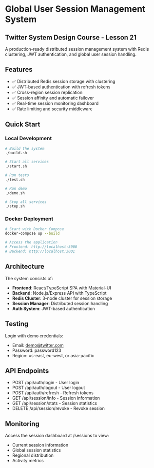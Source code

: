 # Global User Session Management System

## Twitter System Design Course - Lesson 21

A production-ready distributed session management system with Redis clustering, JWT authentication, and global user session handling.

## Features

- ✅ Distributed Redis session storage with clustering
- ✅ JWT-based authentication with refresh tokens
- ✅ Cross-region session replication
- ✅ Session affinity and automatic failover
- ✅ Real-time session monitoring dashboard
- ✅ Rate limiting and security middleware

## Quick Start

### Local Development
```bash
# Build the system
./build.sh

# Start all services
./start.sh

# Run tests
./test.sh

# Run demo
./demo.sh

# Stop all services
./stop.sh
```

### Docker Deployment
```bash
# Start with Docker Compose
docker-compose up --build

# Access the application
# Frontend: http://localhost:3000
# Backend: http://localhost:3001
```

## Architecture

The system consists of:
- **Frontend**: React/TypeScript SPA with Material-UI
- **Backend**: Node.js/Express API with TypeScript
- **Redis Cluster**: 3-node cluster for session storage
- **Session Manager**: Distributed session handling
- **Auth System**: JWT-based authentication

## Testing

Login with demo credentials:
- Email: demo@twitter.com
- Password: password123
- Region: us-east, eu-west, or asia-pacific

## API Endpoints

- POST /api/auth/login - User login
- POST /api/auth/logout - User logout  
- POST /api/auth/refresh - Refresh tokens
- GET /api/session/info - Session information
- GET /api/session/stats - Session statistics
- DELETE /api/session/revoke - Revoke session

## Monitoring

Access the session dashboard at /sessions to view:
- Current session information
- Global session statistics
- Regional distribution
- Activity metrics
